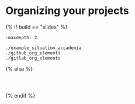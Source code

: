 # Organizing your projects

{% if build == "slides" %}
<!-- BUILDING THE SLIDES -->
```{toctree}
:maxdepth: 2

./example_situation_accademia
./github_org_elements
./gitlab_org_elements

```
{% else %}
<!-- BUILDING THE PAGES -->
<!-- build the page content here -->
```{include} ./example_situation_accademia.md
```
```{include} ./github_org_elements.md
```
```{include} ./gitlab_org_elements.md
```
{% endif %}
